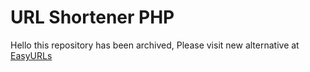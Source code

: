 # URL Shortener PHP

Hello this repository has been archived, Please visit new alternative at [EasyURLs](https://github.com/kaustubhk24/EasyURLs)
